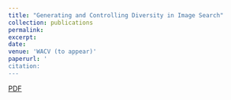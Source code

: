 ```yaml
---
title: "Generating and Controlling Diversity in Image Search"
collection: publications
permalink: 
excerpt: 
date: 
venue: 'WACV (to appear)'
paperurl: '
citation: 
---
```


[PDF](http://academicpages.github.io/files/paper1.pdf)
